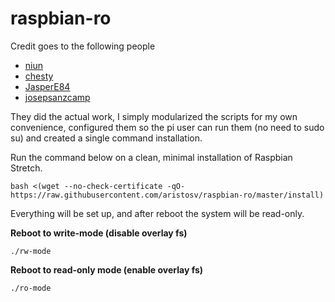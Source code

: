 # raspbian-ro

Credit goes to the following people
- [niun](https://gist.github.com/niun/34c945d70753fc9e2cc7)
- [chesty](https://github.com/chesty/overlayroot)
- [JasperE84](https://github.com/JasperE84/root-ro)
- [josepsanzcamp](https://github.com/josepsanzcamp/root-ro)

They did the actual work, I simply modularized the scripts for my own convenience, configured them so the pi user can run them (no need to sudo su) and created a single command installation.

Run the command below on a clean, minimal installation of Raspbian Stretch.

```
bash <(wget --no-check-certificate -qO- https://raw.githubusercontent.com/aristosv/raspbian-ro/master/install)
```

Everything will be set up, and after reboot the system will be read-only.

**Reboot to write-mode (disable overlay fs)**
```
./rw-mode
```
**Reboot to read-only mode (enable overlay fs)**
```
./ro-mode
```

